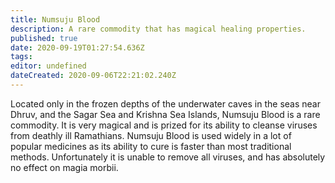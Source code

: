 ```yaml
---
title: Numsuju Blood
description: A rare commodity that has magical healing properties.
published: true
date: 2020-09-19T01:27:54.636Z
tags: 
editor: undefined
dateCreated: 2020-09-06T22:21:02.240Z
---
```


Located only in the frozen depths of the underwater caves in the seas near Dhruv, and the Sagar Sea and Krishna Sea Islands, Numsuju Blood is a rare commodity. It is very magical and is prized for its ability to cleanse viruses from deathly ill Ramathians. Numsuju Blood is used widely in a lot of popular medicines as its ability to cure is faster than most traditional methods. Unfortunately it is unable to remove all viruses, and has absolutely no effect on magia morbii.
